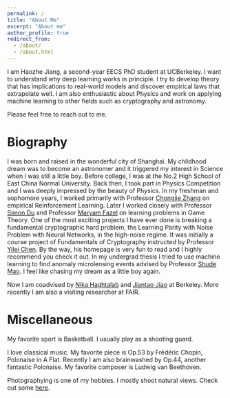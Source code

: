 ```yaml
---
permalink: /
title: "About Me"
excerpt: "About me"
author_profile: true
redirect_from: 
  - /about/
  - /about.html
---
```


I am Haozhe Jiang, a second-year EECS PhD student at UCBerkeley. I want to understand why deep learning works in principle. I try to develop theory that has implications to real-world models and discover empirical laws that extrapolate well. I am also enthusiastic about Physics and work on applying machine learning to other fields such as cryptography and astronomy.

Please feel free to reach out to me.

Biography
======

I was born and raised in the wonderful city of Shanghai. My childhood dream was to become an astronomer and it triggered my interest in Science when I was still a little boy. Before college, I was at the No.2 High School of East China Normal University. Back then, I took part in Physics Competition and I was deeply impressed by the beauty of Physics. In my freshman and sophomore years, I worked primarily with Professor [Chongjie Zhang](https://engineering.wustl.edu/faculty/Chongjie-Zhang.html) on empirical Reinforcement Learning. Later I worked closely with Professor [Simon Du](https://simonshaoleidu.com) and Professor [Maryam Fazel](https://people.ece.uw.edu/fazel_maryam/) on learning problems in Game Theory. One of the most exciting projects I have ever done is breaking a fundamental cryptographic hard problem, the Learning Parity with Noise Problem with Neural Networks, in the high-noise regime. It was initially a course project of Fundamentals of Cryptography instructed by Professor [Yilei Chen](http://www.chenyilei.net). By the way, his homepage is very fun to read and I highly recommend you check it out. In my undergrad thesis I tried to use machine learning to find anomaly microlensing events advised by Professor [Shude Mao](https://en.westlake.edu.cn/faculty/Shude-Mao.html). I feel like chasing my dream as a little boy again.

Now I am coadvised by [Nika Haghtalab](https://people.eecs.berkeley.edu/~nika/) and [Jiantao Jiao](https://people.eecs.berkeley.edu/~jiantao/) at Berkeley. More recently I am also a visiting researcher at FAIR.

Miscellaneous
======

My favorite sport is Basketball. I usually play as a shooting guard.

I love classical music. My favorite piece is Op.53 by Frédéric Chopin, Polonaise in A Flat. Recently I am also brainwashed by Op.44, another fantastic Polonaise. My favorite composer is Ludwig van Beethoven.

Photographying is one of my hobbies. I mostly shoot natural views. Check out some [here](https://astro-eric.github.io/photos/).

